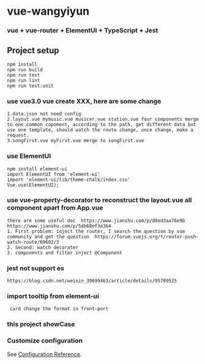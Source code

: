 # vue-wangyiyun

### vue + vue-router + ElementUI + TypeScript + Jest

## Project setup
```
npm install
npm run build
npm run test
npm run lint
npm run test:unit
```

### use vue3.0 vue create XXX, here are some change
```
1.data.json not need config 
2.layout.vue mymusic.vue musicer.vue station.vue four components merge to one common copoment, according to the path, get different data but use one template, should watch the route change, once change, make a request.
3.songFirst.vue myFirst.vue merge to songFirst.vue
```

### use ElementUI
```
npm install element-ui
import ElementUI from 'element-ui'
import 'element-ui/lib/theme-chalk/index.css'
Vue.use(ElementUI);
```

### use vue-property-decorator to reconstruct the layout.vue all component apart from App.vue
```
there are some useful doc  https://www.jianshu.com/p/d8ed3aa76e9b   https://www.jianshu.com/p/5db68ef3e364
1. First problem: inject the router, I search the question by vue community and get the question  https://forum.vuejs.org/t/router-push-watch-route/69602/3
2. Second: watch decorater 
3. components and filter inject @Component
```

### jest not support es
```
https://blog.csdn.net/weixin_30699463/article/details/95709525
```

### import tooltip from element-ui
```
 card change the format in front-port
```

### this project showCase

### Customize configuration
See [Configuration Reference](https://cli.vuejs.org/config/).
